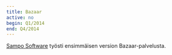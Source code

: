 ```yaml
---
title: Bazaar
active: no
begin: Q1/2014
end: Q4/2014
---
```


[Sampo Software](http://samposoftware.com/) työsti ensimmäisen version Bazaar-palvelusta.

